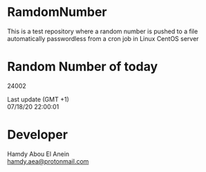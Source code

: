 # RamdomNumber    
This is a test repository where a random number is pushed to a file automatically passwordless from a cron job in Linux CentOS server    
# Random Number of today    
24002
      
Last update (GMT +1)    
07/18/20 22:00:01
# Developer    
Hamdy Abou El Anein   
hamdy.aea@protonmail.com
